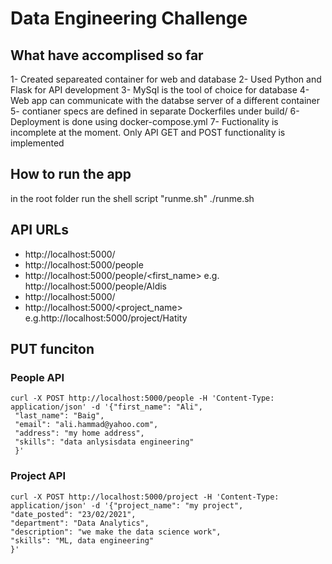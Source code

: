 # Data Engineering Challenge

## What have accomplised so far
1- Created separeated container for web and database 
2- Used Python and Flask for API development
3- MySql is the tool of choice for database
4- Web app can communicate with the databse server of a different container
5- contianer specs are defined in separate Dockerfiles under build/
6- Deployment is done using docker-compose.yml
7- Fuctionality is incomplete at the moment. Only API GET and POST functionality is implemented


## How to run the app
in the root folder run the shell script "runme.sh"
./runme.sh

## API URLs
- http://localhost:5000/
- http://localhost:5000/people
- http://localhost:5000/people/<first_name> e.g. http://localhost:5000/people/Aldis
- http://localhost:5000/
- http://localhost:5000/<project_name> e.g.http://localhost:5000/project/Hatity

## PUT funciton
### People API
```
curl -X POST http://localhost:5000/people -H 'Content-Type: application/json' -d '{"first_name": "Ali",
 "last_name": "Baig",
 "email": "ali.hammad@yahoo.com",
 "address": "my home address",
 "skills": "data anlysisdata engineering"
 }'
```
### Project API
```
curl -X POST http://localhost:5000/project -H 'Content-Type: application/json' -d '{"project_name": "my project",
"date_posted": "23/02/2021",
"department": "Data Analytics",
"description": "we make the data science work",
"skills": "ML, data engineering"
}'
```

